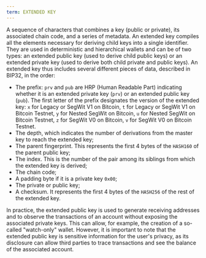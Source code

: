 ```yaml
---
term: EXTENDED KEY
---
```


A sequence of characters that combines a key (public or private), its associated chain code, and a series of metadata. An extended key compiles all the elements necessary for deriving child keys into a single identifier. They are used in deterministic and hierarchical wallets and can be of two types: an extended public key (used to derive child public keys) or an extended private key (used to derive both child private and public keys). An extended key thus includes several different pieces of data, described in BIP32, in the order:
* The prefix: `prv` and `pub` are HRP (Human Readable Part) indicating whether it is an extended private key (`prv`) or an extended public key (`pub`). The first letter of the prefix designates the version of the extended key: `x` for Legacy or SegWit V1 on Bitcoin, `t` for Legacy or SegWit V1 on Bitcoin Testnet, `y` for Nested SegWit on Bitcoin, `u` for Nested SegWit on Bitcoin Testnet, `z` for SegWit V0 on Bitcoin, `v` for SegWit V0 on Bitcoin Testnet.
* The depth, which indicates the number of derivations from the master key to reach the extended key;
* The parent fingerprint. This represents the first 4 bytes of the `HASH160` of the parent public key;
* The index. This is the number of the pair among its siblings from which the extended key is derived;
* The chain code;
* A padding byte if it is a private key `0x00`;
* The private or public key;
* A checksum. It represents the first 4 bytes of the `HASH256` of the rest of the extended key.

In practice, the extended public key is used to generate receiving addresses and to observe the transactions of an account without exposing the associated private keys. This can allow, for example, the creation of a so-called "watch-only" wallet. However, it is important to note that the extended public key is sensitive information for the user's privacy, as its disclosure can allow third parties to trace transactions and see the balance of the associated account.